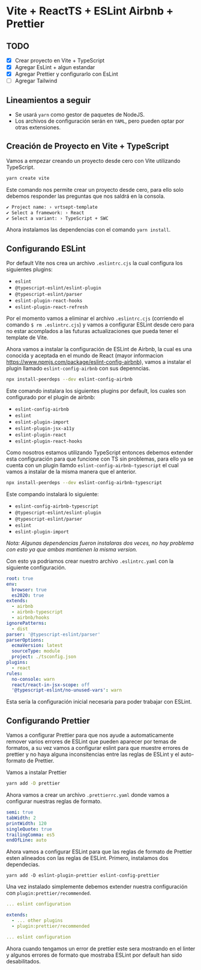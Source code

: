 # Vite + ReactTS + ESLint Airbnb + Prettier

## TODO

- [x] Crear proyecto en Vite + TypeScript
- [x] Agregar EsLint + algun estandar
- [x] Agregar Prettier y configurarlo con EsLint
- [ ] Agregar Tailwind

## Lineamientos a seguir

- Se usará `yarn` como gestor de paquetes de NodeJS.
- Los archivos de configuración serán en `YAML`, pero pueden optar por otras extensiones.

## Creación de Proyecto en Vite + TypeScript

Vamos a empezar creando un proyecto desde cero con Vite utilizando TypeScript.

```bash
yarn create vite
```

Este comando nos permite crear un proyecto desde cero, para ello solo debemos responder las preguntas que nos saldrá en la consola.

```bash
✔ Project name: › vrtsept-template
✔ Select a framework: › React
✔ Select a variant: › TypeScript + SWC
```

Ahora instalamos las dependencias con el comando `yarn install`.

## Configurando ESLint

Por default Vite nos crea un archivo `.eslintrc.cjs` la cual configura los siguientes plugins:

- `eslint`
- `@typescript-eslint/eslint-plugin`
- `@typescript-eslint/parser`
- `eslint-plugin-react-hooks`
- `eslint-plugin-react-refresh`

Por el momento vamos a eliminar el archivo `.eslintrc.cjs` (corriendo el comando `$ rm .eslintrc.cjs`) y vamos a configurar ESLint desde cero para no estar acomplados a las futuras actualizaciones que pueda tener el template de Vite.

Ahora vamos a instalar la configuración de ESLint de Airbnb, la cual es una conocida y aceptada en el mundo de React (mayor informacion https://www.npmjs.com/package/eslint-config-airbnb), vamos a instalar el plugin llamado `eslint-config-airbnb` con sus depenncias.

```bash
npx install-peerdeps --dev eslint-config-airbnb
```

Este comando instalara los siguientes plugins por default, los cuales son configurado por el plugin de airbnb:

- `eslint-config-airbnb`
- `eslint`
- `eslint-plugin-import`
- `eslint-plugin-jsx-a11y`
- `eslint-plugin-react`
- `eslint-plugin-react-hooks`

Como nosotros estamos utilizando TypeScript entonces debemos extender esta configuración para que funcione con TS sin problemas, para ello ya se cuenta con un plugin llamdo `eslint-config-airbnb-typescript` el cual vamos a instalar de la misma manera que el anterior.

```bash
npx install-peerdeps --dev eslint-config-airbnb-typescript
```

Este compando instalará lo siguiente:

- `eslint-config-airbnb-typescript`
- `@typescript-eslint/eslint-plugin`
- `@typescript-eslint/parser`
- `eslint`
- `eslint-plugin-import`

_Nota: Algunas dependencias fueron instalaras dos veces, no hay problema con esto ya que ambas mantienen la misma version._

Con esto ya podriamos crear nuestro archivo `.eslintrc.yaml` con la siguiente configuración.

```yaml
root: true
env:
  browser: true
  es2020: true
extends:
  - airbnb
  - airbnb-typescript
  - airbnb/hooks
ignorePatterns:
  - dist
parser: '@typescript-eslint/parser'
parserOptions:
  ecmaVersion: latest
  sourceType: module
  project: ./tsconfig.json
plugins:
  - react
rules:
  no-console: warn
  react/react-in-jsx-scope: off
  '@typescript-eslint/no-unused-vars': warn
```

Esta sería la configuración inicial necesaria para poder trabajar con ESLint.

## Configurando Prettier

Vamos a configurar Prettier para que nos ayude a automaticamente remover varios errores de ESLint que pueden aparecer por temas de formatos, a su vez vamos a configurar eslint para que muestre errores de prettier y no haya alguna inconsitencias entre las reglas de ESLint y el auto-formato de Prettier.

Vamos a instalar Prettier

```bash
yarn add -D prettier
```

Ahora vamos a crear un archivo `.prettierrc.yaml` donde vamos a configurar nuestras reglas de formato.

```yaml
semi: true
tabWidth: 2
printWidth: 120
singleQuote: true
trailingComma: es5
endOfLine: auto
```

Ahora vamos a configurar ESLint para que las reglas de formato de Prettier esten alineados con las reglas de ESLint. Primero, instalamos dos dependecias.

```
yarn add -D eslint-plugin-prettier eslint-config-prettier
```

Una vez instalado simplemente debemos extender nuestra configuración con `plugin:prettier/recommended`.

```yaml
... eslint configuration

extends:
  - ... other plugins
  - plugin:prettier/recommended

... eslint configuration
```

Ahora cuando tengamos un error de prettier este sera mostrando en el linter y algunos errores de formato que mostraba ESLint por default han sido desabilitados.
